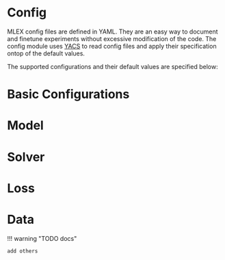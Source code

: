 # Config

MLEX config files are defined in YAML. They are an easy way to document and finetune experiments without excessive modification of the code. The config module uses [YACS]() to read config files and apply their specification ontop of the default values. 

The supported configurations and their default values are specified below: 

# Basic Configurations

# Model

# Solver

# Loss

# Data

!!! warning "TODO docs"

    add others
